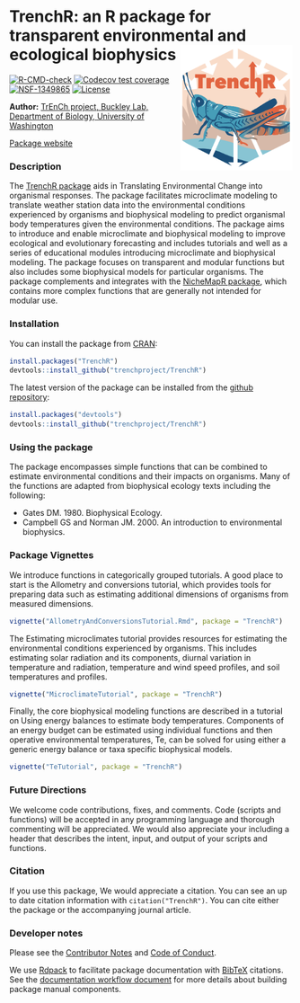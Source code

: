 # TrenchR: an R package for transparent environmental and ecological biophysics <img src="https://raw.githubusercontent.com/trenchproject/TrenchR/main/img/TrenchRIcon.png" width="200px" alt="The TrenchR logo invokes an energy budget for a grasshopper. A tan and blue hexagon is centered on a white square, with white thick arrows within pointing towards the center and then towards the bottom. The word TrenchR is in a salmon orange color with arrows pointing up and down from the h. Below the text is a blue-green and orange grasshopper, on a blue ground, with colors alluding to temperature." align = "right">


<!-- badges: start -->
[![R-CMD-check](https://github.com/trenchproject/TrenchR/actions/workflows/r_command_check.yaml/badge.svg)](https://github.com/trenchproject/TrenchR/actions/workflows/r_command_check.yaml)
[![Codecov test coverage](https://codecov.io/gh/trenchproject/TrenchR/branch/main/graph/badge.svg)](https://codecov.io/gh/trenchproject/TrenchR/branch/main)
[![NSF-1349865](https://img.shields.io/badge/NSF-1349865-blue.svg)](https://nsf.gov/awardsearch/showAward?AWD_ID=1349865)
[![License](http://img.shields.io/badge/license-MIT-blue.svg)](https://raw.githubusercontent.com/trenchproject/TrenchR/main/LICENSE)
<!-- badges: end -->


**Author:** [TrEnCh project, Buckley Lab, Department of Biology, University of Washington](https://www.trenchproject.com/)<br>

[Package website](https://trenchproject.github.io/TrenchR/)

### Description
The [TrenchR package](https://github.com/trenchproject/TrenchR) aids in Translating Environmental Change into organismal responses. The package facilitates microclimate modeling to translate weather station data into the environmental conditions experienced by organisms and biophysical modeling to predict organismal body temperatures given the environmental conditions. The package aims to introduce and enable microclimate and biophysical modeling to improve ecological and evolutionary forecasting and includes tutorials and well as a series of educational modules introducing microclimate and biophysical modeling. The package focuses on transparent and modular functions but also includes some biophysical models for particular organisms. The package complements and integrates with the [NicheMapR package](https://github.com/mrke/NicheMapR), which contains more complex functions that are generally not intended for modular use. 

### Installation
You can install the package from [CRAN]():
```r
install.packages("TrenchR")  
devtools::install_github("trenchproject/TrenchR")
```

The latest version of the package can be installed from the [github repository](https://github.com/trenchproject/TrenchR):
```r
install.packages("devtools")   
devtools::install_github("trenchproject/TrenchR")
```

### Using the package
The package encompasses simple functions that can be combined to estimate environmental conditions and their impacts on organisms. 
Many of the functions are adapted from biophysical ecology texts including the following:  

* Gates DM. 1980. Biophysical Ecology.  
* Campbell GS and Norman JM. 2000. An introduction to environmental biophysics.

### Package Vignettes
We introduce functions in categorically grouped tutorials.  A good place to start is the Allometry and conversions tutorial, which provides tools for preparing data such as estimating additional dimensions of organisms from measured dimensions. 

```r
vignette("AllometryAndConversionsTutorial.Rmd", package = "TrenchR")

```

The Estimating microclimates tutorial provides resources for estimating the environmental conditions experienced by organisms.  This includes estimating solar radiation and its components, diurnal variation in temperature and radiation, temperature and wind speed profiles, and soil temperatures and profiles. 

```r
vignette("MicroclimateTutorial", package = "TrenchR")

```

Finally, the core biophysical modeling functions are described in a tutorial on Using energy balances to estimate body temperatures. Components of an energy budget can be estimated using individual functions and then operative environmental temperatures, Te, can be solved for using either a generic energy balance or taxa specific biophysical models.

```r
vignette("TeTutorial", package = "TrenchR")

```

### Future Directions
We welcome code contributions, fixes, and comments. Code (scripts and functions) will be accepted in any programming language and thorough commenting will be appreciated.  We would also appreciate your including a header that describes the intent, input, and output of your scripts and functions. 

### Citation
If you use this package, We would appreciate a citation. You can see an up to date citation information with `citation("TrenchR")`. You can cite either the package or the accompanying journal article.

### Developer notes
Please see the [Contributor Notes](https://github.com/trenchproject/TrenchR/blob/main/CONTRIBUTING.md) and [Code of Conduct](https://github.com/trenchproject/TrenchR/blob/main/CODE_OF_CONDUCT.md).

We use [Rdpack](https://cran.r-project.org/package=Rdpack) to facilitate package documentation with [BibTeX](http://www.bibtex.org) citations. See the [documentation workflow document](https://github.com/trenchproject/TrenchR/blob/main/documentation_workflow.md) for more details about building package manual components.

